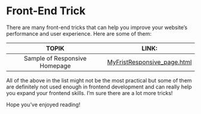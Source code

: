 # Front-End Trick


There are many front-end tricks that can help you improve your website’s performance and user experience. Here are some of them:

|   TOPIK  |     LINK:  |
|:--------------:|:----------:|
| Sample of Responsive Homepage | [MyFristResponsive_page.html]("https://github.com/BekCodingAddict/Front-End_Tricks/tree/main/Sample%20Responsive%20Homepage") |


All of the above in the list might not be the most practical but some of them are definitely not used enough in frontend development and can really help you expand your frontend skills. I’m sure there are a lot more tricks!

Hope you’ve enjoyed reading!


